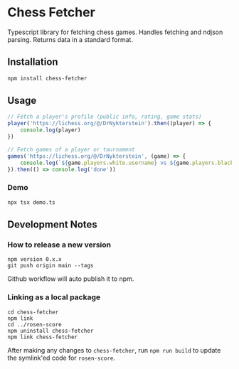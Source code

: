 # Chess Fetcher

Typescript library for fetching chess games. Handles fetching and ndjson parsing. Returns data in a standard format.

## Installation

```bash
npm install chess-fetcher
```

## Usage

```javascript
// Fetch a player's profile (public info, rating, game stats)
player('https://lichess.org/@/DrNykterstein').then((player) => {
    console.log(player)
})

// Fetch games of a player or tournament
games('https://lichess.org/@/DrNykterstein', (game) => {
    console.log(`${game.players.white.username} vs ${game.players.black.username}`, game.result.label)
}).then(() => console.log('done'))
```

### Demo

```bash
npx tsx demo.ts
```

## Development Notes

### How to release a new version

    npm version 0.x.x
    git push origin main --tags

Github workflow will auto publish it to npm.

### Linking as a local package

    cd chess-fetcher
    npm link
    cd ../rosen-score
    npm uninstall chess-fetcher
    npm link chess-fetcher

After making any changes to `chess-fetcher`, run `npm run build` to update the symlink'ed code for `rosen-score`.
